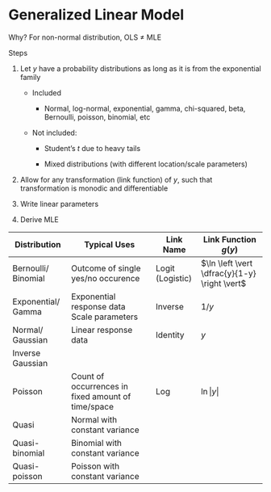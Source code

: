 # Generalized Linear Model

Why? For non-normal distribution, OLS $\ne$ MLE

Steps

1. Let $y$ have a probability distributions as long as it is from the exponential family

   - Included

     - Normal, log-normal, exponential, gamma, chi-squared, beta, Bernoulli, poisson, binomial, etc

   - Not included:

     - Student’s $t$ due to heavy tails

     - Mixed distributions (with different location/scale parameters)

2. Allow for any transformation (link function) of $y$, such that transformation is monodic and differentiable

3. Write linear parameters

4. Derive MLE

| Distribution             | Typical Uses                                       | Link Name             | Link Function<br />$g(y)$                     |
| ------------------------ | -------------------------------------------------- | --------------------- | --------------------------------------------- |
| Bernoulli/<br />Binomial | Outcome of single yes/no occurence                 | Logit<br />(Logistic) | $\ln \left \vert \dfrac{y}{1-y} \right \vert$ |
| Exponential/<br />Gamma  | Exponential response data<br />Scale parameters    | Inverse               | $1/y$                                         |
| Normal/<br />Gaussian    | Linear response data                               | Identity              | $y$                                           |
| Inverse Gaussian         |                                                    |                       |                                               |
| Poisson                  | Count of occurrences in fixed amount of time/space | Log                   | $\ln \vert y \vert$                           |
| Quasi                    | Normal with constant variance                      |                       |                                               |
| Quasi-binomial           | Binomial with constant variance                    |                       |                                               |
| Quasi-poisson            | Poisson with constant variance                     |                       |                                               |

